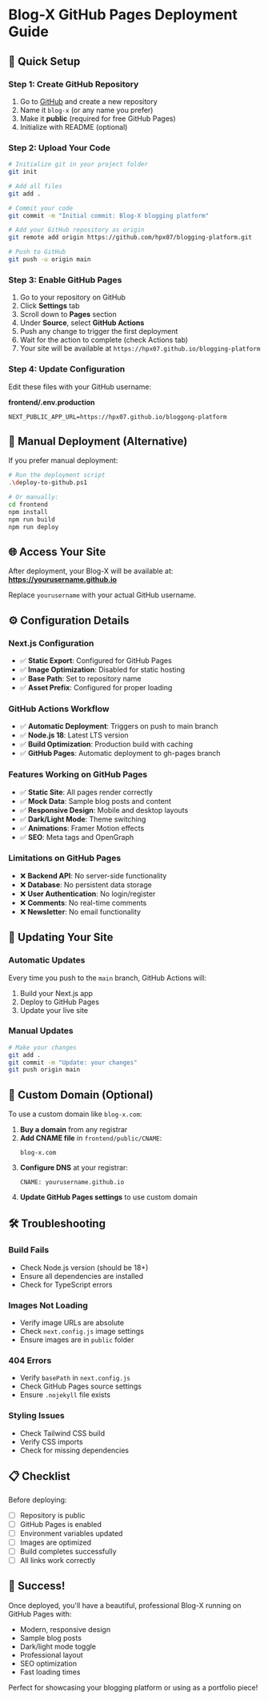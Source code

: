 # Blog-X GitHub Pages Deployment Guide

## 🚀 Quick Setup

### **Step 1: Create GitHub Repository**

1. Go to [GitHub](https://github.com) and create a new repository
2. Name it `blog-x` (or any name you prefer)
3. Make it **public** (required for free GitHub Pages)
4. Initialize with README (optional)

### **Step 2: Upload Your Code**

```bash
# Initialize git in your project folder
git init

# Add all files
git add .

# Commit your code
git commit -m "Initial commit: Blog-X blogging platform"

# Add your GitHub repository as origin
git remote add origin https://github.com/hpx07/blogging-platform.git

# Push to GitHub
git push -u origin main
```

### **Step 3: Enable GitHub Pages**

1. Go to your repository on GitHub
2. Click **Settings** tab
3. Scroll down to **Pages** section
4. Under **Source**, select **GitHub Actions**
5. Push any change to trigger the first deployment
6. Wait for the action to complete (check Actions tab)
7. Your site will be available at `https://hpx07.github.io/blogging-platform`

### **Step 4: Update Configuration**

Edit these files with your GitHub username:

**frontend/.env.production**

```
NEXT_PUBLIC_APP_URL=https://hpx07.github.io/bloggong-platform
```

## 🔧 Manual Deployment (Alternative)

If you prefer manual deployment:

```bash
# Run the deployment script
.\deploy-to-github.ps1

# Or manually:
cd frontend
npm install
npm run build
npm run deploy
```

## 🌐 Access Your Site

After deployment, your Blog-X will be available at:
**https://yourusername.github.io**

Replace `yourusername` with your actual GitHub username.

## ⚙️ Configuration Details

### **Next.js Configuration**

- ✅ **Static Export**: Configured for GitHub Pages
- ✅ **Image Optimization**: Disabled for static hosting
- ✅ **Base Path**: Set to repository name
- ✅ **Asset Prefix**: Configured for proper loading

### **GitHub Actions Workflow**

- ✅ **Automatic Deployment**: Triggers on push to main branch
- ✅ **Node.js 18**: Latest LTS version
- ✅ **Build Optimization**: Production build with caching
- ✅ **GitHub Pages**: Automatic deployment to gh-pages branch

### **Features Working on GitHub Pages**

- ✅ **Static Site**: All pages render correctly
- ✅ **Mock Data**: Sample blog posts and content
- ✅ **Responsive Design**: Mobile and desktop layouts
- ✅ **Dark/Light Mode**: Theme switching
- ✅ **Animations**: Framer Motion effects
- ✅ **SEO**: Meta tags and OpenGraph

### **Limitations on GitHub Pages**

- ❌ **Backend API**: No server-side functionality
- ❌ **Database**: No persistent data storage
- ❌ **User Authentication**: No login/register
- ❌ **Comments**: No real-time comments
- ❌ **Newsletter**: No email functionality

## 🔄 Updating Your Site

### **Automatic Updates**

Every time you push to the `main` branch, GitHub Actions will:

1. Build your Next.js app
2. Deploy to GitHub Pages
3. Update your live site

### **Manual Updates**

```bash
# Make your changes
git add .
git commit -m "Update: your changes"
git push origin main
```

## 🎯 Custom Domain (Optional)

To use a custom domain like `blog-x.com`:

1. **Buy a domain** from any registrar
2. **Add CNAME file** in `frontend/public/CNAME`:
   ```
   blog-x.com
   ```
3. **Configure DNS** at your registrar:
   ```
   CNAME: yourusername.github.io
   ```
4. **Update GitHub Pages settings** to use custom domain

## 🛠️ Troubleshooting

### **Build Fails**

- Check Node.js version (should be 18+)
- Ensure all dependencies are installed
- Check for TypeScript errors

### **Images Not Loading**

- Verify image URLs are absolute
- Check `next.config.js` image settings
- Ensure images are in `public` folder

### **404 Errors**

- Verify `basePath` in `next.config.js`
- Check GitHub Pages source settings
- Ensure `.nojekyll` file exists

### **Styling Issues**

- Check Tailwind CSS build
- Verify CSS imports
- Check for missing dependencies

## 📋 Checklist

Before deploying:

- [ ] Repository is public
- [ ] GitHub Pages is enabled
- [ ] Environment variables updated
- [ ] Images are optimized
- [ ] Build completes successfully
- [ ] All links work correctly

## 🎉 Success!

Once deployed, you'll have a beautiful, professional Blog-X running on GitHub Pages with:

- Modern, responsive design
- Sample blog posts
- Dark/light mode toggle
- Professional layout
- SEO optimization
- Fast loading times

Perfect for showcasing your blogging platform or using as a portfolio piece!
